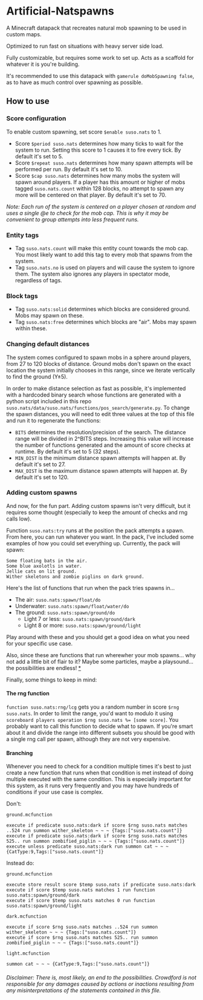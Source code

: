 # Artificial-Natspawns
A Minecraft datapack that recreates natural mob spawning to be used in custom maps.

Optimized to run fast on situations with heavy server side load.

Fully customizable, but requires some work to set up. Acts as a scaffold for whatever it is you're building.

It's recommended to use this datapack with `gamerule doMobSpawning false`, as to have as much control over spawning as possible.

## How to use
### Score configuration
To enable custom spawning, set score `$enable suso.nats` to 1.

- Score `$period suso.nats` determines how many ticks to wait for the system to run. Setting this score to 1 causes it to fire every tick. By default it's set to 5.
- Score `$repeat suso.nats` determines how many spawn attempts will be performed per run. By default it's set to 10.
- Score `$cap suso.nats` determines how many mobs the system will spawn around players. If a player has this amount or higher of mobs tagged `suso.nats.count` within 128 blocks, no attempt to spawn any more will be centered on that player. By default it's set to 70.

*Note: Each run of the system is centered on a player chosen at random and uses a single @e to check for the mob cap. This is why it may be convenient to group attempts into less frequent runs.*

### Entity tags
- Tag `suso.nats.count` will make this entity count towards the mob cap. You most likely want to add this tag to every mob that spawns from the system.
- Tag `suso.nats.no` is used on players and will cause the system to ignore them. The system also ignores any players in spectator mode, regardless of tags.

### Block tags
- Tag `suso.nats:solid` determines which blocks are considered ground. Mobs may spawn on these.
- Tag `suso.nats:free` determines which blocks are "air". Mobs may spawn within these.

### Changing default distances
The system comes configured to spawn mobs in a sphere around players, from 27 to 120 blocks of distance. Ground mobs don't spawn on the exact location the system initially chooses in this range, since we iterate vertically to find the ground (Y±5).

In order to make distance selection as fast as possible, it's implemented with a hardcoded binary search whose functions are generated with a python script included in this repo `suso.nats/data/suso.nats/functions/pos_search/generate.py`. To change the spawn distances, you will need to edit three values at the top of this file and run it to regenerate the functions:
- `BITS` determines the resolution/precision of the search. The distance range will be divided in 2^BITS steps. Increasing this value will increase the number of functions generated and the amount of score checks at runtime. By default it's set to 5 (32 steps).
- `MIN_DIST` is the minimum distance spawn attempts will happen at. By default it's set to 27.
- `MAX_DIST` is the maximum distance spawn attempts will happen at. By default it's set to 120.

### Adding custom spawns
And now, for the fun part. Adding custom spawns isn't very difficult, but it requires some thought (especially to keep the amount of checks and rng calls low).

Function `suso.nats:try` runs at the position the pack attempts a spawn. From here, you can run whatever you want. In the pack, I've included some examples of how you could set everything up. Currently, the pack will spawn:

```
Some floating bats in the air.
Some blue axolotls in water.
Jellie cats on lit ground.
Wither skeletons and zombie piglins on dark ground.
```

Here's the list of functions that run when the pack tries spawns in...
- The air: `suso.nats:spawn/float/do`
- Underwater: `suso.nats:spawn/float/water/do`
- The ground: `suso.nats:spawn/ground/do`
  - Light 7 or less: `suso.nats:spawn/ground/dark`
  - Light 8 or more: `suso.nats:spawn/ground/light`

Play around with these and you should get a good idea on what you need for your specific use case.

Also, since these are functions that run wherewher your mob spawns... why not add a little bit of flair to it? Maybe some particles, maybe a playsound... the possibilities are endless! [* ](#disclaimer-there-is-most-likely-an-end-to-the-possibilities-crowdford-is-not-responsible-for-any-damages-caused-by-actions-or-inactions-resulting-from-any-misinterpretations-of-the-statements-contained-in-this-file)

Finally, some things to keep in mind:

#### The rng function
`function suso.nats:rng/lcg` gets you a random number in score `$rng suso.nats`. In order to limit the range, you'd want to modulo it using `scoreboard players operation $rng suso.nats %= [some score]`. You probably want to call this function to decide what to spawn. If you're smart about it and divide the range into different subsets you should be good with a single rng call per spawn, although they are not very expensive.

#### Branching
Whenever you need to check for a condition multiple times it's best to just create a new function that runs when that condition is met instead of doing multiple executed with the same condition. This is especially important for this system, as it runs very frequently and you may have hundreds of conditions if your use case is complex.

Don't:

`ground.mcfunction`
```mcfunction
execute if predicate suso.nats:dark if score $rng suso.nats matches ..524 run summon wither_skeleton ~ ~ ~ {Tags:["suso.nats.count"]}
execute if predicate suso.nats:dark if score $rng suso.nats matches 525.. run summon zombified_piglin ~ ~ ~ {Tags:["suso.nats.count"]}
execute unless predicate suso.nats:dark run summon cat ~ ~ ~ {CatType:9,Tags:["suso.nats.count"]}
```

Instead do:

`ground.mcfunction`
```mcfunction
execute store result score $temp suso.nats if predicate suso.nats:dark
execute if score $temp suso.nats matches 1 run function suso.nats:spawn/ground/dark
execute if score $temp suso.nats matches 0 run function suso.nats:spawn/ground/light
```
`dark.mcfunction`
```mcfunction
execute if score $rng suso.nats matches ..524 run summon wither_skeleton ~ ~ ~ {Tags:["suso.nats.count"]}
execute if score $rng suso.nats matches 525.. run summon zombified_piglin ~ ~ ~ {Tags:["suso.nats.count"]}
```
`light.mcfunction`
```mcfunction
summon cat ~ ~ ~ {CatType:9,Tags:["suso.nats.count"]}
```

###### Disclaimer: There is, most likely, an end to the possibilities. Crowdford is not responsible for any damages caused by actions or inactions resulting from any misinterpretations of the statements contained in this file.
